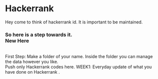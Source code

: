# Hackerrank
Hey come to think of hackerrank id. It is important to be maintained.
### So here is a step towards it.<br> New Here  
<br>
First Step: Make a folder of your name. Inside the folder you can manage the data however you like.<br>
Push only Hackerrank codes here.
WEEK1: Everyday update of what you have done on Hackerrank .<br>

